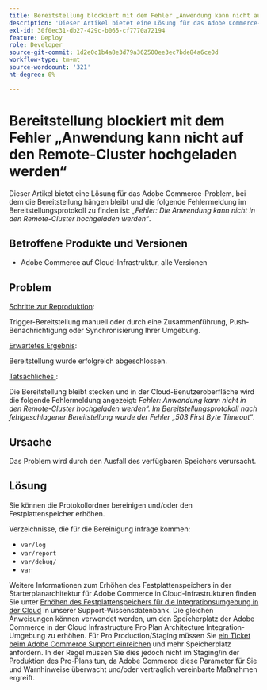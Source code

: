 ```yaml
---
title: Bereitstellung blockiert mit dem Fehler „Anwendung kann nicht auf den Remote-Cluster hochgeladen werden“
description: 'Dieser Artikel bietet eine Lösung für das Adobe Commerce-Problem, bei dem die Bereitstellung hängen bleibt und die folgende Fehlermeldung im Bereitstellungsprotokoll zu finden ist: *„Fehler: Die Anwendung kann nicht in den Remote-Cluster hochgeladen werden“*.'
exl-id: 30f0ec31-db27-429c-b065-cf7770a72194
feature: Deploy
role: Developer
source-git-commit: 1d2e0c1b4a8e3d79a362500ee3ec7bde84a6ce0d
workflow-type: tm+mt
source-wordcount: '321'
ht-degree: 0%

---
```


# Bereitstellung blockiert mit dem Fehler „Anwendung kann nicht auf den Remote-Cluster hochgeladen werden“

Dieser Artikel bietet eine Lösung für das Adobe Commerce-Problem, bei dem die Bereitstellung hängen bleibt und die folgende Fehlermeldung im Bereitstellungsprotokoll zu finden ist: *„Fehler: Die Anwendung kann nicht in den Remote-Cluster hochgeladen werden“*.

## Betroffene Produkte und Versionen

* Adobe Commerce auf Cloud-Infrastruktur, alle Versionen

## Problem

<u>Schritte zur Reproduktion</u>:

Trigger-Bereitstellung manuell oder durch eine Zusammenführung, Push-Benachrichtigung oder Synchronisierung Ihrer Umgebung.

<u>Erwartetes Ergebnis</u>:

Bereitstellung wurde erfolgreich abgeschlossen.

<u>Tatsächliches </u>:

Die Bereitstellung bleibt stecken und in der Cloud-Benutzeroberfläche wird die folgende Fehlermeldung angezeigt: *Fehler: Anwendung kann nicht in den Remote-Cluster hochgeladen werden“. Im Bereitstellungsprotokoll nach fehlgeschlagener Bereitstellung wurde der Fehler „503 First Byte Timeout“*.

## Ursache

Das Problem wird durch den Ausfall des verfügbaren Speichers verursacht.

## Lösung

Sie können die Protokollordner bereinigen und/oder den Festplattenspeicher erhöhen.

Verzeichnisse, die für die Bereinigung infrage kommen:

* `var/log`
* `var/report`
* `var/debug/`
* `var`

Weitere Informationen zum Erhöhen des Festplattenspeichers in der Starterplanarchitektur für Adobe Commerce in Cloud-Infrastrukturen finden Sie unter [Erhöhen des Festplattenspeichers für die Integrationsumgebung in der Cloud](/help/how-to/general/increase-disk-space-for-integration-environment-on-cloud.md) in unserer Support-Wissensdatenbank. Die gleichen Anweisungen können verwendet werden, um den Speicherplatz der Adobe Commerce in der Cloud Infrastructure Pro Plan Architecture Integration-Umgebung zu erhöhen. Für Pro Production/Staging müssen Sie [ein Ticket beim Adobe Commerce Support einreichen](/help/help-center-guide/help-center/magento-help-center-user-guide.md#submit-ticket-Submit-a-support-ticket) und mehr Speicherplatz anfordern. In der Regel müssen Sie dies jedoch nicht im Staging/in der Produktion des Pro-Plans tun, da Adobe Commerce diese Parameter für Sie und Warnhinweise überwacht und/oder vertraglich vereinbarte Maßnahmen ergreift.
